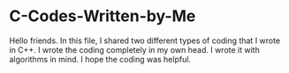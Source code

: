 # C-Codes-Written-by-Me


Hello friends. In this file, I shared two different types of coding that I wrote in C++. I wrote the coding completely in my own head. I wrote it with algorithms in mind. I hope the coding was helpful.
